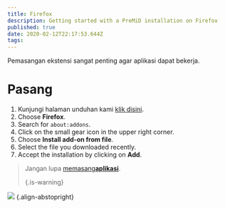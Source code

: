 ```yaml
---
title: Firefox
description: Getting started with a PreMiD installation on Firefox
published: true
date: 2020-02-12T22:17:53.644Z
tags: 
---
```


Pemasangan ekstensi sangat penting agar aplikasi dapat bekerja.

# Pasang
1. Kunjungi halaman unduhan kami [klik disini](https://premid.app/downloads).
2. Choose **Firefox**.
3. Search for `about:addons`.
4. Click on the small gear icon in the upper right corner.
5. Choose **Install add-on from file**.
6. Select the file you downloaded recently.
7. Accept the installation by clicking on **Add**.

> Jangan lupa [memasang**aplikasi**](/install). 
> 
> {.is-warning}

![](https://img.icons8.com/color/2x/firefox.png) {.align-abstopright}